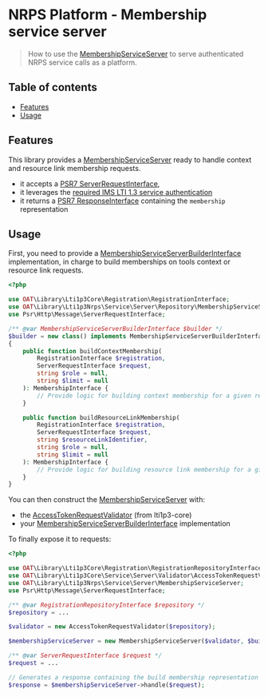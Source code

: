 # NRPS Platform - Membership service server

> How to use the [MembershipServiceServer](../src/Service/Server/MembershipServiceServer.php) to serve authenticated NRPS service calls as a platform.

## Table of contents

- [Features](#features)
- [Usage](#usage)

## Features

This library provides a [MembershipServiceServer](../src/Service/Server/MembershipServiceServer.php) ready to handle context and resource link membership requests.

- it accepts a [PSR7 ServerRequestInterface](https://www.php-fig.org/psr/psr-7/#321-psrhttpmessageserverrequestinterface),
- it leverages the [required IMS LTI 1.3 service authentication](https://www.imsglobal.org/spec/security/v1p0/#securing_web_services)
- it returns a [PSR7 ResponseInterface](https://www.php-fig.org/psr/psr-7/#33-psrhttpmessageresponseinterface) containing the `membership` representation

## Usage

First, you need to provide a [MembershipServiceServerBuilderInterface](../src/Service/Server/Builder/MembershipServiceServerBuilderInterface.php) implementation, in charge to build memberships on tools context or resource link requests.

```php
<?php

use OAT\Library\Lti1p3Core\Registration\RegistrationInterface;
use OAT\Library\Lti1p3Nrps\Service\Server\Repository\MembershipServiceServerBuilderInterface;
use Psr\Http\Message\ServerRequestInterface;

/** @var MembershipServiceServerBuilderInterface $builder */
$builder = new class() implements MembershipServiceServerBuilderInterface 
{
    public function buildContextMembership(
        RegistrationInterface $registration,
        ServerRequestInterface $request,
        string $role = null,
        string $limit = null
    ): MembershipInterface {
        // Provide logic for building context membership for a given registration and request
    }

    public function buildResourceLinkMembership(
        RegistrationInterface $registration,
        ServerRequestInterface $request,
        string $resourceLinkIdentifier,
        string $role = null,
        string $limit = null
    ): MembershipInterface {
        // Provide logic for building resource link membership for a given registration, request and resource link
    }
}
```

You can then construct the [MembershipServiceServer](../src/Service/Server/MembershipServiceServer.php) with:
- the [AccessTokenRequestValidator](https://github.com/oat-sa/lib-lti1p3-core/blob/master/src/Service/Server/Validator/AccessTokenRequestValidator.php) (from lti1p3-core)
- your [MembershipServiceServerBuilderInterface](../src/Service/Server/Builder/MembershipServiceServerBuilderInterface.php) implementation

To finally expose it to requests:
```php
<?php

use OAT\Library\Lti1p3Core\Registration\RegistrationRepositoryInterface;
use OAT\Library\Lti1p3Core\Service\Server\Validator\AccessTokenRequestValidator;
use OAT\Library\Lti1p3Nrps\Service\Server\MembershipServiceServer;
use Psr\Http\Message\ServerRequestInterface;

/** @var RegistrationRepositoryInterface $repository */
$repository = ...

$validator = new AccessTokenRequestValidator($repository);

$membershipServiceServer = new MembershipServiceServer($validator, $builder);

/** @var ServerRequestInterface $request */
$request = ...

// Generates a response containing the build membership representation
$response = $membershipServiceServer->handle($request);
```